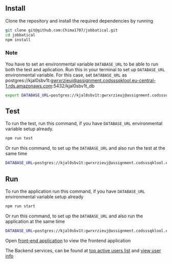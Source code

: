 ## Install
 Clone the repository and install the required dependencies by running
 ```sh
 git clone git@github.com:Chima1707/jobbatical.git
 cd jobbatical
 npm install
 ```

### Note 

You have to set an environmental variable `DATABASE_URL` to be able to run both the test and aplication.
Run this in your terminal to set up `DATABASE_URL` environmental variable.
For this case, set `DATABASE_URL` as postgres://kjal0sbv1t:gwrxrzieuj@assignment.codsssqklool.eu-central-1.rds.amazonaws.com:5432/kjal0sbv1t_db
```sh
export DATABASE_URL=postgres://kjal0sbv1t:gwrxrzieuj@assignment.codsssqklool.eu-central-1.rds.amazonaws.com:5432/kjal0sbv1t_db
```

## Test
To run the test, run this command, if you have `DATABASE_URL` environmental variable setup already.
```sh
npm run test
```
Or run this command, to set up the `DATABASE_URL` and also run the test at the same time
```sh
DATABASE_URL=postgres://kjal0sbv1t:gwrxrzieuj@assignment.codsssqklool.eu-central-1.rds.amazonaws.com:5432/kjal0sbv1t_db npm run test
```

## Run 
To run the application run this command, if you have  `DATABASE_URL` environmental variable setup already
```sh
npm run start
```
Or run this command, to set up the `DATABASE_URL` and also run the application at the same time
```sh
DATABASE_URL=postgres://kjal0sbv1t:gwrxrzieuj@assignment.codsssqklool.eu-central-1.rds.amazonaws.com:5432/kjal0sbv1t_db npm run start
```

Open [front-end application](http://localhost:8000/) to view the frontend application

The Backend services, can be found at
[top active users list](http://localhost:8000/topActiveUsers?page=1&week=2015-01-21) 
and
[view user info](http://localhost:8000/users?user_id=2)

